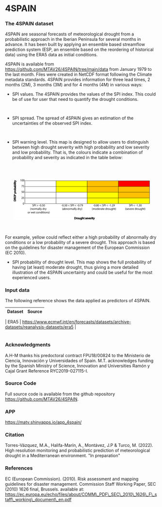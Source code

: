 # 4SPAIN

### The 4SPAIN dataset

4SPAIN are seasonal forecasts of meteorological drought from a probabilistic approach in the Iberian Peninsula for several months in advance. It has been built by applying an ensemble based streamflow prediction system (ESP, an ensemble based on the reordering of historical data) using the ERA5 data as initial conditions. 
<br/>

4SPAIN is available from https://github.com/MTAV26/4SPAIN/tree/main/data from January 1979 to the last month. Files were created in NetCDF format following the Climate metadata standards. 4SPAIN provides information for three lead times, 2 months (2M), 3 months (3M) and for 4 months (4M) in various ways:
<br/>
- SPI values. The 4SPAIN provides the values of the SPI index. This could be of use for user that need to quantify the drought conditions. 
<br/>

- SPI spread. The spread of 4SPAIN gives an estimation of the uncertainties of the observed SPI index. 
<br/>

- SPI warning level. This map is designed to allow users to distinguish between high drought severity with high probability and low severity and low probability. That is, the colours indicate a combination of probability and severity as indicated in the table below: 
<br/>
<br/>
<p align="center">
  <img src="https://github.com/MTAV26/4SPAIN/blob/main/drought_matrix_levels.png" width="450" title="hover text">
</p>
<br/>

For example, yellow could reflect either a high probability of abnormally dry conditions or a low probability of a severe drought. This approach is based on the 
guidelines for disaster management of the European Commission (EC 2010).


- SPI probability of drought level. This map shows the full probability of having (at least) moderate drought, thus giving a more detailed illustration of the 4SPAIN uncertainty and could be useful for the most experienced users.


### Input data

The following reference shows the data applied as predictors of 4SPAIN. 

| Dataset  | Source |
| :------------ |:---------------|

| ERA5  | https://www.ecmwf.int/en/forecasts/datasets/archive-datasets/reanalysis-datasets/era5      |
<br/>
<br/>

### Acknowledgments
A.H-M thanks his predoctoral contract FPU18/00824 to the Ministerio de Ciencia, Innovación y Universidades of Spain. M.T. acknowledges funding by the Spanish Ministry of Science, Innovation and Universities Ramón y Cajal Grant Reference RYC2019-027115-I. 

### Source Code
Full source code is available from the github repository https://github.com/MTAV26/4SPAIN.

### APP 
https://matv.shinyapps.io/app_4spain/

### Citation
Torres-Vázquez, M.A., Halifa-Marín, A., Montávez, J.P & Turco, M. (2022). High resolution monitoring and probabilistic prediction of meteorological drought in a Mediterranean environment. "In preparation"

### References
EC (European Commission). (2010). Risk assessment and mapping guidelines for disaster management. Commission Staff Working Paper, SEC (2010) 1626 final, Brussels.
available at: https://ec.europa.eu/echo/files/about/COMM\_PDF\_SEC\_2010\_1626\_F\_staff\_working\_document\_en.pdf


<!---


* <a href="http://cran.r-project.org/web/packages/shiny" target="_blank_">shiny</a>: Chang, W., Cheng J., Allaire, J.J., Xie, Y. & McPherson, J. (2013). shiny: Web Application Framework for R. R package version 0.11.1
* <a href="http://cran.r-project.org/web/packages/shinydashboard" target="_blank_">shinydashboard</a>:Chang, W. (2015). shinydashboard: Create Dashboards with Shiny. R package version 0.5.1
-->
